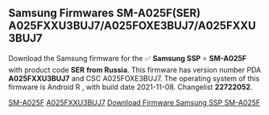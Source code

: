 <h2>Samsung Firmwares SM-A025F(SER) A025FXXU3BUJ7/A025FOXE3BUJ7/A025FXXU3BUJ7</h2>
Download the Samsung firmware for the ✅ <strong>Samsung SSP </strong> ⭐ <strong>SM-A025F</strong> with product code <strong>SER</strong> <strong> from Russia</strong>. This firmware has version number PDA <strong>A025FXXU3BUJ7</strong> and CSC A025FOXE3BUJ7. The operating system of this firmware is Android R , with build date 2021-11-08. Changelist <strong>22722052</strong>.


[SM-A025F](https://samfirm.shop/samsung/model/SM-A025F)
[A025FXXU3BUJ7](https://samfirm.shop/samsung/pda/A025FXXU3BUJ7)
[Download Firmware Samsung SSP SM-A025F](https://samfirm.shop/samsung/firmware/472751)
